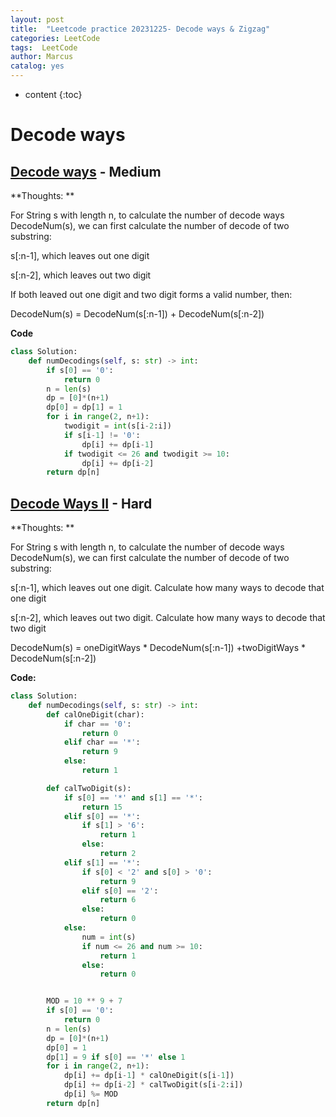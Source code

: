```yaml
---
layout: post
title:  "Leetcode practice 20231225- Decode ways & Zigzag"
categories: LeetCode
tags:  LeetCode
author: Marcus
catalog: yes
---
```


* content
{:toc}
# Decode ways

## [Decode ways](https://leetcode.com/problems/decode-ways/description) - Medium

**Thoughts: **

For String s with length n, to calculate the number of decode ways DecodeNum(s), we can first calculate the number of decode of two substring:

s[:n-1], which leaves out one digit

s[:n-2], which leaves out two digit

If both leaved out one digit and two digit forms a valid number, then: 

DecodeNum(s) = DecodeNum(s[:n-1]) + DecodeNum(s[:n-2])

**Code**

```python
class Solution:
    def numDecodings(self, s: str) -> int:
        if s[0] == '0':
            return 0
        n = len(s)
        dp = [0]*(n+1)
        dp[0] = dp[1] = 1
        for i in range(2, n+1):
            twodigit = int(s[i-2:i])
            if s[i-1] != '0':
                dp[i] += dp[i-1]
            if twodigit <= 26 and twodigit >= 10:
                dp[i] += dp[i-2]
        return dp[n]
```



## [Decode Ways II](https://leetcode.com/problems/decode-ways-ii/) - Hard

**Thoughts: **

For String s with length n, to calculate the number of decode ways DecodeNum(s), we can first calculate the number of decode of two substring:

s[:n-1], which leaves out one digit. Calculate how many ways to decode that one digit

s[:n-2], which leaves out two digit. Calculate how many ways to decode that two digit

DecodeNum(s) = oneDigitWays * DecodeNum(s[:n-1]) +twoDigitWays * DecodeNum(s[:n-2])

**Code:**

```python
class Solution:
    def numDecodings(self, s: str) -> int:
        def calOneDigit(char):
            if char == '0':
                return 0
            elif char == '*':
                return 9
            else:
                return 1

        def calTwoDigit(s):
            if s[0] == '*' and s[1] == '*':
                return 15
            elif s[0] == '*':
                if s[1] > '6':
                    return 1
                else:
                    return 2
            elif s[1] == '*':
                if s[0] < '2' and s[0] > '0':
                    return 9
                elif s[0] == '2':
                    return 6
                else:
                    return 0
            else:
                num = int(s)
                if num <= 26 and num >= 10:
                    return 1
                else:
                    return 0


        MOD = 10 ** 9 + 7    
        if s[0] == '0':
            return 0
        n = len(s)
        dp = [0]*(n+1)
        dp[0] = 1
        dp[1] = 9 if s[0] == '*' else 1
        for i in range(2, n+1):
            dp[i] += dp[i-1] * calOneDigit(s[i-1])
            dp[i] += dp[i-2] * calTwoDigit(s[i-2:i])
            dp[i] %= MOD
        return dp[n]

```

